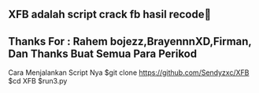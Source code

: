 XFB adalah script crack fb hasil recode🗿
-
Thanks For : Rahem bojezz,BrayennnXD,Firman, Dan Thanks Buat Semua Para Perikod
-
Cara Menjalankan Script Nya
$git clone https://github.com/Sendyzxc/XFB
$cd XFB
$run3.py
